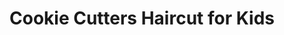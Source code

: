 ---
title: "Cookie Cutters Haircut for Kids"
url: /fresno/cookie-cutters-haircut-for-kids/
shop: Friseur
---